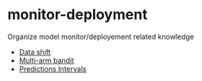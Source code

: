 # monitor-deployment
Organize model monitor/deployement related knowledge
- [Data shift](https://github.com/AbandonBlue/daily-ds/blob/main/monitor/data-shift.ipynb)
- [Multi-arm bandit](https://github.com/AbandonBlue/daily-ds/blob/main/statstics/Multi-arm%20bandit%20algorithm.ipynb)
- [Predictions Intervals](https://github.com/AbandonBlue/daily-ds/blob/main/model/Predictions%20Intervals%20to%20tree-based%20models.ipynb)
